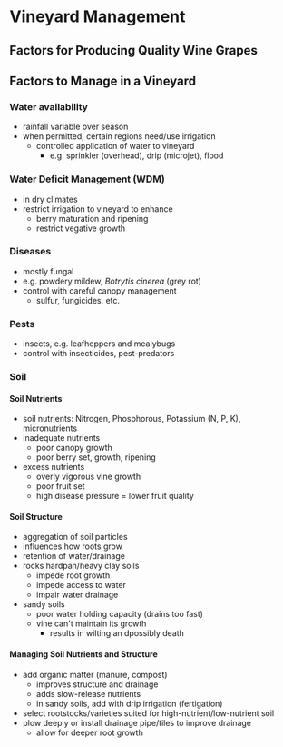 # Vineyard Management
## Factors for Producing Quality Wine Grapes
## Factors to Manage in a Vineyard
### Water availability
- rainfall variable over season
- when permitted, certain regions need/use irrigation
	- controlled application of water to vineyard
		- e.g. sprinkler (overhead), drip (microjet), flood
### Water Deficit Management (WDM)
- in dry climates
- restrict irrigation to vineyard to enhance
	- berry maturation and ripening
	- restrict vegative growth
### Diseases
- mostly fungal
- e.g. powdery mildew, *Botrytis cinerea* (grey rot)
- control with careful canopy management
	- sulfur, fungicides, etc.
### Pests
- insects, e.g. leafhoppers and mealybugs
- control with insecticides, pest-predators
### Soil
#### Soil Nutrients
- soil nutrients: Nitrogen, Phosphorous, Potassium (N, P, K), micronutrients
- inadequate nutrients
	- poor canopy growth
	- poor berry set, growth, ripening
- excess nutrients
	- overly vigorous vine growth
	- poor fruit set
	- high disease pressure = lower fruit quality
#### Soil Structure
- aggregation of soil particles
- influences how roots grow
- retention of water/drainage
- rocks hardpan/heavy clay soils
	- impede root growth
	- impede access to water
	- impair water drainage
- sandy soils
	- poor water holding capacity (drains too fast)
	- vine can't maintain its growth
		- results in wilting an dpossibly death
#### Managing Soil Nutrients and Structure
- add organic matter (manure, compost)
	- improves structure and drainage
	- adds slow-release nutrients
	- in sandy soils, add with drip irrigation (fertigation)
- select rootstocks/varieties suited for high-nutrient/low-nutrient soil
- plow deeply or install drainage pipe/tiles to improve drainage
	- allow for deeper root growth